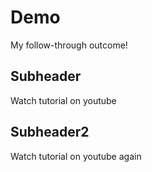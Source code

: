 # Demo

My follow-through outcome!

## Subheader

Watch tutorial on youtube

## Subheader2

Watch tutorial on youtube again
